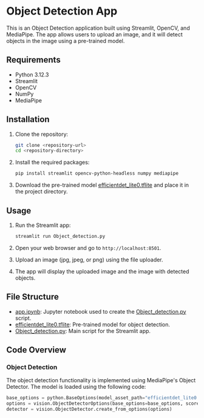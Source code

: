 # Object Detection App

This is an Object Detection application built using Streamlit, OpenCV, and MediaPipe. The app allows users to upload an image, and it will detect objects in the image using a pre-trained model.

## Requirements

- Python 3.12.3
- Streamlit
- OpenCV
- NumPy
- MediaPipe

## Installation

1. Clone the repository:
    ```sh
    git clone <repository-url>
    cd <repository-directory>
    ```

2. Install the required packages:
    ```sh
    pip install streamlit opencv-python-headless numpy mediapipe
    ```

3. Download the pre-trained model [efficientdet_lite0.tflite](http://_vscodecontentref_/0) and place it in the project directory.

## Usage

1. Run the Streamlit app:
    ```sh
    streamlit run Object_detection.py
    ```

2. Open your web browser and go to `http://localhost:8501`.

3. Upload an image (jpg, jpeg, or png) using the file uploader.

4. The app will display the uploaded image and the image with detected objects.

## File Structure

- [app.ipynb](http://_vscodecontentref_/1): Jupyter notebook used to create the [Object_detection.py](http://_vscodecontentref_/2) script.
- [efficientdet_lite0.tflite](http://_vscodecontentref_/3): Pre-trained model for object detection.
- [Object_detection.py](http://_vscodecontentref_/4): Main script for the Streamlit app.

## Code Overview

### Object Detection

The object detection functionality is implemented using MediaPipe's Object Detector. The model is loaded using the following code:

```python
base_options = python.BaseOptions(model_asset_path="efficientdet_lite0.tflite")
options = vision.ObjectDetectorOptions(base_options=base_options, score_threshold=0.5)
detector = vision.ObjectDetector.create_from_options(options)